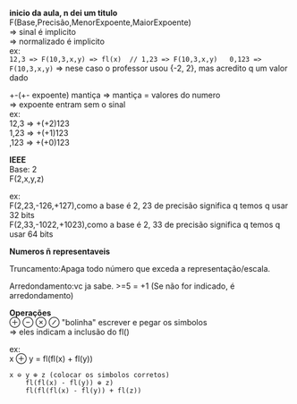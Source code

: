 **inicio da aula, n dei um titulo**  
F(Base,Precisão,MenorExpoente,MaiorExpoente)  
  => sinal é implicito  
  => normalizado é implicito  
ex:  
 `
  12,3 => F(10,3,x,y) => fl(x)  //
  1,23 => F(10,3,x,y)  
  0,123 => F(10,3,x,y)
`
    => nese caso o professor usou {-2, 2}, mas acredito q um valor dado  

+-(+- expoente) mantiça 
  => mantiça = valores do numero  
    => expoente entram sem o sinal  
ex:  
  12,3 => +(+2)123  
  1,23 => +(+1)123  
  ,123 => +(+0)123  

**IEEE**  
  Base: 2  
  F(2,x,y,z)  

ex:  
  F(2,23,-126,+127),como a base é 2, 23 de precisão significa q temos q usar 32 bits  
  F(2,33,-1022,+1023),como a base é 2, 33 de precisão significa q temos q usar 64 bits  

**Numeros ñ representaveis**  

Truncamento:Apaga todo número que exceda a representação/escala.  

Arredondamento:vc ja sabe. >=5 = +1 (Se não for indicado, é arredondamento)  

**Operações**  
⊕ ⊖ ⊗ ⊘ "bolinha" escrever e pegar os simbolos  
    => eles indicam a inclusão do fl()  

ex:  
    x ⊕ y = fl(fl(x) + fl(y))  

    x ⊖ y ⊕ z (colocar os simbolos corretos)  
        fl(fl(x) - fl(y)) ⊕ z)  
        fl(fl(fl(x) - fl(y)) + fl(z))  
